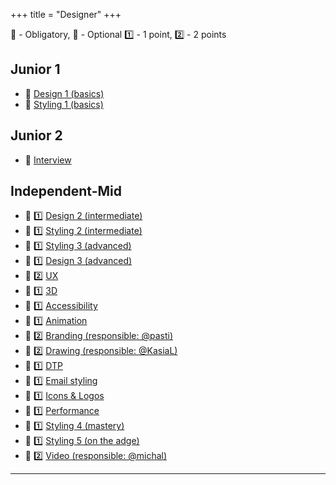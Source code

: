 +++
title = "Designer"
+++

📗 - Obligatory, 📙 - Optional
1️⃣ - 1 point, 2️⃣ - 2 points

## Junior 1
- 📗 [Design 1 (basics)](/designer/skills/design_01/)
- 📗 [Styling 1 (basics)](/web_development/skills/styling/01_junior_i/)

## Junior 2
- 📗 [Interview](/web_development/skills/interview/)

## Independent-Mid
- 📗 1️⃣ [Design 2 (intermediate)](/designer/skills/design_02/)
- 📗 1️⃣ [Styling 2 (intermediate)](/web_development/skills/styling/02_junior_ii/)
- 📗 1️⃣ [Styling 3 (advanced)](/web_development/skills/styling/03_independent_i/)
- 📗 1️⃣ [Design 3 (advanced)](/designer/skills/design_03/)
- 📗 2️⃣ [UX](/designer/skills/ux/)
- 📙 1️⃣ [3D](/designer/skills/3d/)
- 📙 1️⃣ [Accessibility](/designer/skills/accessibility/)
- 📙 1️⃣ [Animation](/designer/skills/animation/)
- 📙 2️⃣ [Branding (responsible: @pasti)](/designer/skills/branding/)
- 📙 2️⃣ [Drawing (responsible: @KasiaL)](/designer/skills/drawing/)
- 📙 1️⃣ [DTP](/designer/skills/dtp/)
- 📙 1️⃣ [Email styling](/designer/skills/email_styling/)
- 📙 1️⃣ [Icons & Logos](/designer/skills/icons_logos)
- 📙 1️⃣ [Performance](/designer/skills/performance/)
- 📙 1️⃣ [Styling 4 (mastery)](/designer/skills/styling_04/)
- 📙 1️⃣ [Styling 5 (on the adge)](/designer/skills/styling_05/)
- 📙 2️⃣ [Video (responsible: @michal)](/designer/skills/video/)

---
